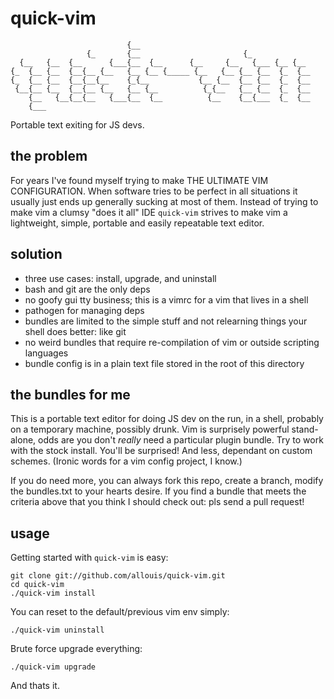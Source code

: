 # quick-vim

                              {__                                      
                     {_       {__                       {_             
      {__   {__  {__      {___{__  {__      {__     {__   {___ {__ {__ 
    {_  {__ {__  {__{__ {__   {__ {__ {_____ {__   {__ {__ {__  {_  {__
    {_  {__ {__  {__{__{__    {_{__           {__ {__  {__ {__  {_  {__
     {__{__ {__  {__{__ {__   {__ {__          {_{__   {__ {__  {_  {__
        {__   {__{__{__   {___{__  {__          {__    {__{___  {_  {__
        {___                   
                                        
Portable text exiting for JS devs.

## the problem

For years I've found myself trying to make THE ULTIMATE VIM CONFIGURATION. When software tries to be perfect in all situations it usually just ends up generally sucking at most of them. Instead of trying to make vim a clumsy "does it all" IDE `quick-vim` strives to make vim a lightweight, simple, portable and easily repeatable text editor. 

## solution

- three use cases: install, upgrade, and uninstall
- bash and git are the only deps
- no goofy gui tty business; this is a vimrc for a vim that lives in a shell
- pathogen for managing deps
- bundles are limited to the simple stuff and not relearning things your shell does better: like git
- no weird bundles that require re-compilation of vim or outside scripting languages
- bundle config is in a plain text file stored in the root of this directory

## the bundles for me

This is a portable text editor for doing JS dev on the run, in a shell, probably on a temporary machine, possibly drunk. Vim is surprisely powerful stand-alone, odds are you don't *really* need a particular plugin bundle. Try to work with the stock install. You'll be surprised! And less, dependant on custom schemes. (Ironic words for a vim config project, I know.)

If you do need more, you can always fork this repo, create a branch, modify the bundles.txt to your hearts desire. If you find a bundle that meets the criteria above that you think I should check out: pls send a pull request!

## usage

Getting started with `quick-vim` is easy:

    git clone git://github.com/allouis/quick-vim.git
    cd quick-vim
    ./quick-vim install

You can reset to the default/previous vim env simply:

    ./quick-vim uninstall

Brute force upgrade everything:

    ./quick-vim upgrade

And thats it.

